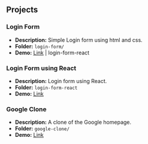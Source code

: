 
## Projects


### Login Form
- **Description:** Simple Login form using html and css.
- **Folder:** `login-form/`
- **Demo:** [<ins>Link</ins>](https://satishd-042.github.io/frontend-demos/login-form/) | login-form-react

### Login Form using React
- **Description:** Login form using React.
- **Folder:** `login-form-react`
- **Demo:** [<ins>Link</ins>](https://satishd-042.github.io/frontend-demos/login-form/login-form-react)

### Google Clone
- **Description:** A clone of the Google homepage.
- **Folder:** `google-clone/`
- **Demo:** [<ins>Link</ins>](https://satishd-042.github.io/frontend-demos/google-clone/)
  
